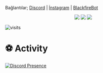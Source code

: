 <!-- <h2>loading...<img src="https://media.giphy.com/media/Q7LHmoFwVP6Yc1swZs/giphy.gif" height="20px"></h2> 
<img width="50%" align="right" src="https://github-readme-stats.vercel.app/api?username=xsoulfire&show_icons=true&hide_title=true&theme=merko">
-->

Bağlantılar;
[Discord](https://https://discord.com/users/385427979066540035) | [İnstagram](https://www.instagram.com/ahmeetrd) | [BlackfireBot](https://www.blackfirebot.net)

<p align="center">
    <img src="https://github-readme-stats.vercel.app/api?username=xsoulfire&show_icons=true&hide_title=true&theme=radical&text_color=FF9DD9&count_private=true&include_all_commits=true" />
    <img src="https://github-readme-stats.vercel.app/api/top-langs/?username=xsoulfire&layout=compact&text_color=FF9DD9&title_color=FF9DD9&bg_color=141321&count_private=true&include_all_commits=true&langs_count=10&hide_title=true" />
    <img src="https://github-profile-trophy.vercel.app/?username=xsoulfire&theme=radical" />
</p>

![visits](https://komarev.com/ghpvc/?username=xsoulfire)

# ⚽ Activity
[![Discord Presence](https://lanyard-profile-readme.vercel.app/api/1030495490963411045)](https://discord.com/users/1030495490963411045)
